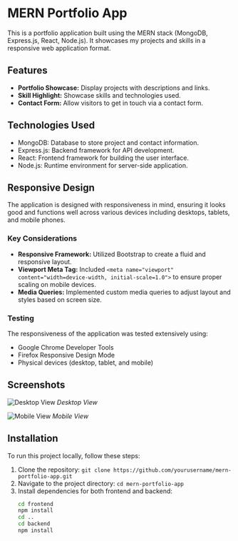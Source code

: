 # MERN Portfolio App

This is a portfolio application built using the MERN stack (MongoDB, Express.js, React, Node.js). It showcases my projects and skills in a responsive web application format.

## Features

- **Portfolio Showcase:** Display projects with descriptions and links.
- **Skill Highlight:** Showcase skills and technologies used.
- **Contact Form:** Allow visitors to get in touch via a contact form.

## Technologies Used

- MongoDB: Database to store project and contact information.
- Express.js: Backend framework for API development.
- React: Frontend framework for building the user interface.
- Node.js: Runtime environment for server-side application.

## Responsive Design

The application is designed with responsiveness in mind, ensuring it looks good and functions well across various devices including desktops, tablets, and mobile phones.

### Key Considerations

- **Responsive Framework:** Utilized Bootstrap to create a fluid and responsive layout.
- **Viewport Meta Tag:** Included `<meta name="viewport" content="width=device-width, initial-scale=1.0">` to ensure proper scaling on mobile devices.
- **Media Queries:** Implemented custom media queries to adjust layout and styles based on screen size.
  
### Testing

The responsiveness of the application was tested extensively using:
- Google Chrome Developer Tools
- Firefox Responsive Design Mode
- Physical devices (desktop, tablet, and mobile)

## Screenshots

![Desktop View](/screenshots/desktop.png)
*Desktop View*

![Mobile View](/screenshots/mobile.png)
*Mobile View*

## Installation

To run this project locally, follow these steps:

1. Clone the repository: `git clone https://github.com/yourusername/mern-portfolio-app.git`
2. Navigate to the project directory: `cd mern-portfolio-app`
3. Install dependencies for both frontend and backend:
   ```bash
   cd frontend
   npm install
   cd ..
   cd backend
   npm install
